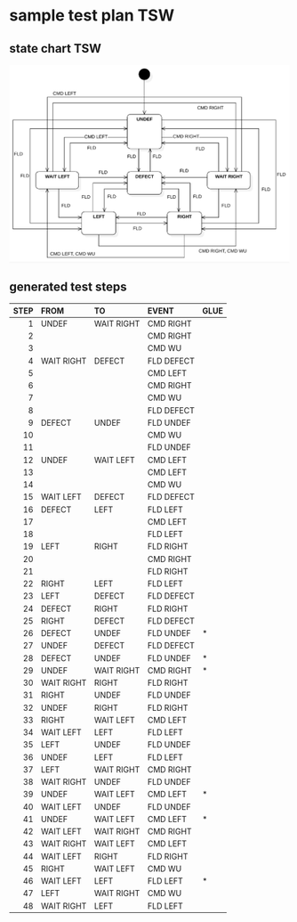 # sample test plan TSW

## state chart TSW
<div style="background-color:#F8F8F8;">
<img src="../../specification/doc/SC_TSW.svg" alt="state chart">
</div>

## generated test steps

|STEP|FROM|TO|EVENT|GLUE|
|---:|:---|:---|:---|:---|
|1|UNDEF|WAIT RIGHT|CMD RIGHT|
|2|||CMD RIGHT|
|3|||CMD WU|
|4|WAIT RIGHT|DEFECT|FLD DEFECT|
|5|||CMD LEFT|
|6|||CMD RIGHT|
|7|||CMD WU|
|8|||FLD DEFECT|
|9|DEFECT|UNDEF|FLD UNDEF|
|10|||CMD WU|
|11|||FLD UNDEF|
|12|UNDEF|WAIT LEFT|CMD LEFT|
|13|||CMD LEFT|
|14|||CMD WU|
|15|WAIT LEFT|DEFECT|FLD DEFECT|
|16|DEFECT|LEFT|FLD LEFT|
|17|||CMD LEFT|
|18|||FLD LEFT|
|19|LEFT|RIGHT|FLD RIGHT|
|20|||CMD RIGHT|
|21|||FLD RIGHT|
|22|RIGHT|LEFT|FLD LEFT|
|23|LEFT|DEFECT|FLD DEFECT|
|24|DEFECT|RIGHT|FLD RIGHT|
|25|RIGHT|DEFECT|FLD DEFECT|
|26|DEFECT|UNDEF|FLD UNDEF|*|
|27|UNDEF|DEFECT|FLD DEFECT|
|28|DEFECT|UNDEF|FLD UNDEF|*|
|29|UNDEF|WAIT RIGHT|CMD RIGHT|*|
|30|WAIT RIGHT|RIGHT|FLD RIGHT|
|31|RIGHT|UNDEF|FLD UNDEF|
|32|UNDEF|RIGHT|FLD RIGHT|
|33|RIGHT|WAIT LEFT|CMD LEFT|
|34|WAIT LEFT|LEFT|FLD LEFT|
|35|LEFT|UNDEF|FLD UNDEF|
|36|UNDEF|LEFT|FLD LEFT|
|37|LEFT|WAIT RIGHT|CMD RIGHT|
|38|WAIT RIGHT|UNDEF|FLD UNDEF|
|39|UNDEF|WAIT LEFT|CMD LEFT|*|
|40|WAIT LEFT|UNDEF|FLD UNDEF|
|41|UNDEF|WAIT LEFT|CMD LEFT|*|
|42|WAIT LEFT|WAIT RIGHT|CMD RIGHT|
|43|WAIT RIGHT|WAIT LEFT|CMD LEFT|
|44|WAIT LEFT|RIGHT|FLD RIGHT|
|45|RIGHT|WAIT LEFT|CMD WU|
|46|WAIT LEFT|LEFT|FLD LEFT|*|
|47|LEFT|WAIT RIGHT|CMD WU|
|48|WAIT RIGHT|LEFT|FLD LEFT|

